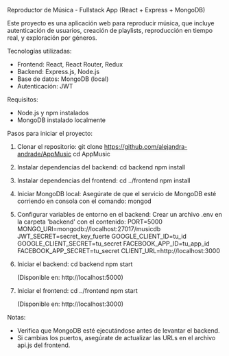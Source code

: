 
Reproductor de Música - Fullstack App (React + Express + MongoDB)

Este proyecto es una aplicación web para reproducir música, que incluye autenticación de usuarios, creación de playlists, reproducción en tiempo real, y exploración por géneros.

Tecnologías utilizadas:
- Frontend: React, React Router, Redux
- Backend: Express.js, Node.js
- Base de datos: MongoDB (local)
- Autenticación: JWT

Requisitos:
- Node.js y npm instalados
- MongoDB instalado localmente

Pasos para iniciar el proyecto:

1. Clonar el repositorio:
   git clone https://github.com/alejandra-andrade/AppMusic
   cd AppMusic

2. Instalar dependencias del backend:
   cd backend
   npm install

3. Instalar dependencias del frontend:
   cd ../frontend
   npm install

4. Iniciar MongoDB local:
   Asegúrate de que el servicio de MongoDB esté corriendo en consola con el comando:
   mongod

5. Configurar variables de entorno en el backend:
   Crear un archivo .env en la carpeta 'backend' con el contenido:
	PORT=5000
	MONGO_URI=mongodb://localhost:27017/musicdb
	JWT_SECRET=secret_key_fuerte
	GOOGLE_CLIENT_ID=tu_id
	GOOGLE_CLIENT_SECRET=tu_secret
	FACEBOOK_APP_ID=tu_app_id
	FACEBOOK_APP_SECRET=tu_secret
	CLIENT_URL=http://localhost:3000

6. Iniciar el backend:
   cd backend
   npm start

   (Disponible en: http://localhost:5000)

7. Iniciar el frontend:
   cd ../frontend
   npm start

   (Disponible en: http://localhost:3000)

Notas:
- Verifica que MongoDB esté ejecutándose antes de levantar el backend.
- Si cambias los puertos, asegúrate de actualizar las URLs en el archivo api.js del frontend.
